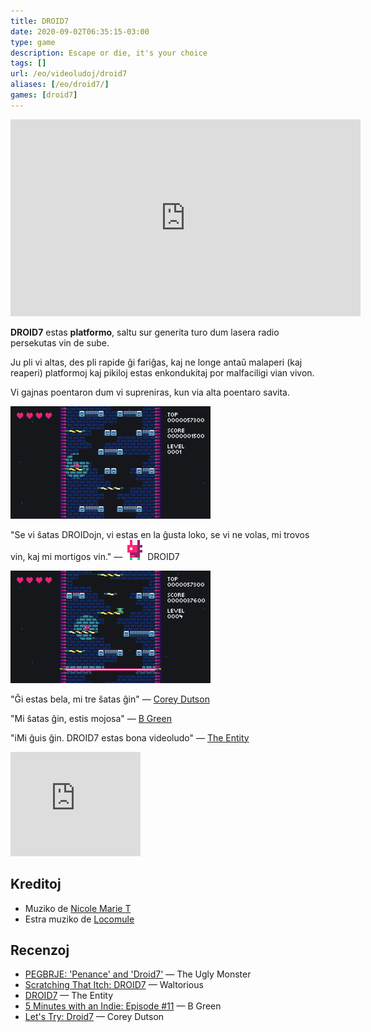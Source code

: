 ```yaml
---
title: DROID7
date: 2020-09-02T06:35:15-03:00
type: game
description: Escape or die, it's your choice
tags: []
url: /eo/videoludoj/droid7
aliases: [/eo/droid7/]
games: [droid7]
---
```

<iframe width="560" height="315" src="https://www.youtube-nocookie.com/embed/j_X7PdZHXOQ" title="YouTube video player" frameborder="0" allow="accelerometer; autoplay; clipboard-write; encrypted-media; gyroscope; picture-in-picture" allowfullscreen></iframe>

**DROID7** estas **platformo**, saltu sur generita turo dum lasera radio persekutas vin de sube.

Ju pli vi altas, des pli rapide ĝi fariĝas, kaj ne longe antaŭ malaperi (kaj reaperi) platformoj kaj pikiloj estas enkondukitaj por malfaciligi vian vivon.

Vi gajnas poentaron dum vi supreniras, kun via alta poentaro savita.

![Video](1.gif)

"Se vi ŝatas DROIDojn, vi estas en la ĝusta loko, se vi ne volas, mi trovos vin, kaj mi mortigos vin." — <img alt="DROID7" class="borderless" src="droid7.gif"> DROID7

![Video](2.gif)

"Ĝi estas bela, mi tre ŝatas ĝin" — [Corey Dutson](https://twitter.com/cdutson)

"Mi ŝatas ĝin, estis mojosa" — [B Green](https://twitter.com/Bgreaterthan)

"iMi ĝuis ĝin. DROID7 estas bona videoludo" — [The Entity](http://the-entity.net/)

<iframe src="https://itch.io/embed/570980?bg_color=16171a&amp;fg_color=fafdff&amp;link_color=ff2674&amp;border_color=16171a" width="208" height="167" frameborder="0"><a href="{{< param "itchio" >}}/droid7">DROID7</a></iframe>

## Kreditoj

- Muziko de [Nicole Marie T](https://twitter.com/musicvsartstuff)
- Estra muziko de [Locomule](https://opengameart.org/users/locomule)

## Recenzoj

- [PEGBRJE: 'Penance' and 'Droid7'](https://medium.com/theuglymonster/pegbrje-penance-and-droid7-54d41d19a825) — The Ugly Monster
- [Scratching That Itch: DROID7](https://waltoriouswritesaboutgames.com/2022/07/15/scratching-that-itch-droid7/) — Waltorious
- [DROID7](http://bundlescratching.the-entity.net/droid7) — The Entity
- [5 Minutes with an Indie: Episode #11](https://www.youtube.com/watch?v=n0q1kuzXhkg) — B Green
- [Let's Try: Droid7](https://www.youtube.com/watch?v=NxHDMtXUAwM) — Corey Dutson
